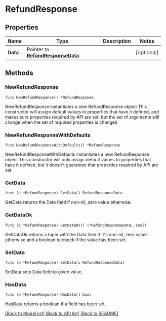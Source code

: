 # RefundResponse

## Properties

Name | Type | Description | Notes
------------ | ------------- | ------------- | -------------
**Data** | Pointer to [**RefundResponseData**](RefundResponseData.md) |  | [optional] 

## Methods

### NewRefundResponse

`func NewRefundResponse() *RefundResponse`

NewRefundResponse instantiates a new RefundResponse object
This constructor will assign default values to properties that have it defined,
and makes sure properties required by API are set, but the set of arguments
will change when the set of required properties is changed

### NewRefundResponseWithDefaults

`func NewRefundResponseWithDefaults() *RefundResponse`

NewRefundResponseWithDefaults instantiates a new RefundResponse object
This constructor will only assign default values to properties that have it defined,
but it doesn't guarantee that properties required by API are set

### GetData

`func (o *RefundResponse) GetData() RefundResponseData`

GetData returns the Data field if non-nil, zero value otherwise.

### GetDataOk

`func (o *RefundResponse) GetDataOk() (*RefundResponseData, bool)`

GetDataOk returns a tuple with the Data field if it's non-nil, zero value otherwise
and a boolean to check if the value has been set.

### SetData

`func (o *RefundResponse) SetData(v RefundResponseData)`

SetData sets Data field to given value.

### HasData

`func (o *RefundResponse) HasData() bool`

HasData returns a boolean if a field has been set.


[[Back to Model list]](../README.md#documentation-for-models) [[Back to API list]](../README.md#documentation-for-api-endpoints) [[Back to README]](../README.md)


